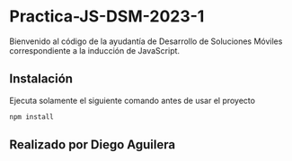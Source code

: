 # Practica-JS-DSM-2023-1

Bienvenido al código de la ayudantía de Desarrollo de Soluciones Móviles correspondiente a la inducción de JavaScript.

## Instalación

Ejecuta solamente el siguiente comando antes de usar el proyecto

```bash
npm install
```

## Realizado por Diego Aguilera
